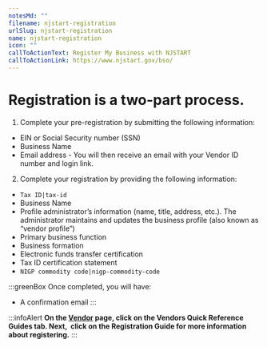 ```yaml
---
notesMd: ""
filename: njstart-registration
urlSlug: njstart-registration
name: njstart-registration
icon: ""
callToActionText: Register My Business with NJSTART
callToActionLink: https://www.njstart.gov/bso/
---
```


# Registration is a two-part process.

1. Complete your pre-registration by submitting the following information:

  * EIN or Social Security number (SSN)
  * Business Name
  * Email address - You will then receive an email with your Vendor ID number and login link.
2. Complete your registration by providing the following information:
  * `Tax ID|tax-id`
  * Business Name
  * Profile administrator’s information (name, title, address, etc.). The administrator maintains and updates the business profile (also known as “vendor profile”)
  * Primary business function
  * Business formation
  * Electronic funds transfer certification
  * Tax ID certification statement
  * `NIGP commodity code|nigp-commodity-code`

:::greenBox
Once completed, you will have:

* A confirmation email
  :::

:::infoAlert
**On the [Vendor](https://www.nj.gov/treasury/purchase/vendor.shtml) page, click on the Vendors Quick Reference Guides tab. Next,  click on the Registration Guide for more information about registering.**
:::
